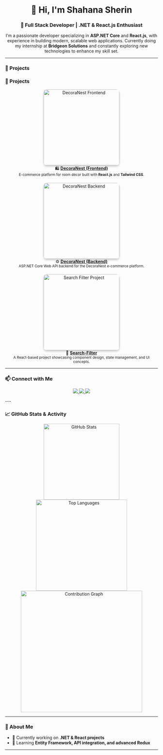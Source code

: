 <h1 align="center">👋 Hi, I'm Shahana Sherin</h1>
<h3 align="center">🚀 Full Stack Developer | .NET & React.js Enthusiast</h3>

<p align="center">
  I’m a passionate developer specializing in <b>ASP.NET Core</b> and <b>React.js</b>, with experience in building modern, scalable web applications.  
  Currently doing my internship at <b>Bridgeon Solutions</b> and constantly exploring new technologies to enhance my skill set.
</p>

---

### 🌟 Projects

### 🌟 Projects

<div align="center" style="display: grid; grid-template-columns: repeat(auto-fit, minmax(250px, 1fr)); gap: 20px;">

  <div align="center">
    <a href="https://github.com/shahana163sherin/DecoraNest" target="_blank">
      <img src="https://raw.githubusercontent.com/shahana163sherin/DecoraNest/main/public/preview.png" width="250" style="border-radius:10px; box-shadow: 0 4px 6px rgba(0,0,0,0.2);" alt="DecoraNest Frontend"/>
    </a>
    <br>
    🛍️ <a href="https://github.com/shahana163sherin/DecoraNest" target="_blank"><b>DecoraNest (Frontend)</b></a>  
    <br>
    <sub>E-commerce platform for room décor built with <b>React.js</b> and <b>Tailwind CSS</b>.</sub>
  </div>

  <div align="center">
    <a href="https://github.com/shahana163sherin/DecoranestBacknd" target="_blank">
      <img src="https://raw.githubusercontent.com/shahana163sherin/DecoranestBacknd/main/preview.png" width="250" style="border-radius:10px; box-shadow: 0 4px 6px rgba(0,0,0,0.2);" alt="DecoraNest Backend"/>
    </a>
    <br>
    ⚙️ <a href="https://github.com/shahana163sherin/DecoranestBacknd" target="_blank"><b>DecoraNest (Backend)</b></a>  
    <br>
    <sub>ASP.NET Core Web API backend for the DecoraNest e-commerce platform.</sub>
  </div>

  <div align="center">
    <a href="https://github.com/shahana163sherin/front-end-badge" target="_blank">
      <img src="https://raw.githubusercontent.com/shahana163sherin/front-end-badge/main/preview.png" width="250" style="border-radius:10px; box-shadow: 0 4px 6px rgba(0,0,0,0.2);" alt="Search Filter Project"/>
    </a>
    <br>
    🎯 <a href="https://github.com/shahana163sherin/front-end-badge" target="_blank"><b>Search-Filter</b></a>  
    <br>
    <sub>A React-based project showcasing component design, state management, and UI concepts.</sub>
  </div>

</div>


---

### 📫 Connect with Me

<p align="center">
  <a href="https://www.linkedin.com/in/shahana-sherin-vp-589635384" target="_blank">
    <img src="https://img.shields.io/badge/LinkedIn-0A66C2?style=for-the-badge&logo=linkedin&logoColor=white" />
  </a>
  <a href="mailto:shahanavakkarath@gmail.com">
    <img src="https://img.shields.io/badge/Gmail-D14836?style=for-the-badge&logo=gmail&logoColor=white" />
  </a>
  <a href="https://github.com/shahana163sherin" target="_blank">
    <img src="https://img.shields.io/badge/GitHub-100000?style=for-the-badge&logo=github&logoColor=white" />
  </a>
</p>
---



### 📈 GitHub Stats & Activity

<div align="center" gap="20px">
  
  <!-- GitHub Stats -->
  <img src="https://github-readme-stats.vercel.app/api?username=shahana163sherin&show_icons=true&theme=radical" alt="GitHub Stats" height="250" />
  
  <!-- Most Used Languages -->
  <img src="https://github-readme-stats.vercel.app/api/top-langs/?username=shahana163sherin&layout=compact&theme=radical" alt="Top Languages" height="300" />

  <!-- Contribution Graph -->
  <img src="https://github-readme-activity-graph.vercel.app/graph?username=shahana163sherin&theme=react-dark&hide_border=true&area=true" alt="Contribution Graph" height="400" />
</div>

---

### 🌱 About Me
- 🔭 Currently working on **.NET & React projects**
- 🌱 Learning **Entity Framework, API integration, and advanced Redux**


---



